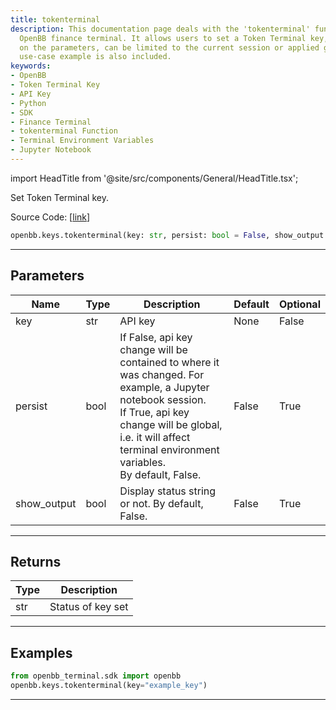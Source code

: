 ```yaml
---
title: tokenterminal
description: This documentation page deals with the 'tokenterminal' function of the
  OpenBB finance terminal. It allows users to set a Token Terminal key, which, depending
  on the parameters, can be limited to the current session or applied globally. A
  use-case example is also included.
keywords:
- OpenBB
- Token Terminal Key
- API Key
- Python
- SDK
- Finance Terminal
- tokenterminal Function
- Terminal Environment Variables
- Jupyter Notebook
---
```


import HeadTitle from '@site/src/components/General/HeadTitle.tsx';

<HeadTitle title="keys.tokenterminal - Reference | OpenBB SDK Docs" />

Set Token Terminal key.

Source Code: [[link](https://github.com/OpenBB-finance/OpenBBTerminal/tree/main/openbb_terminal/keys_model.py#L2483)]

```python
openbb.keys.tokenterminal(key: str, persist: bool = False, show_output: bool = False)
```

---

## Parameters

| Name | Type | Description | Default | Optional |
| ---- | ---- | ----------- | ------- | -------- |
| key | str | API key | None | False |
| persist | bool | If False, api key change will be contained to where it was changed. For example, a Jupyter notebook session.<br/>If True, api key change will be global, i.e. it will affect terminal environment variables.<br/>By default, False. | False | True |
| show_output | bool | Display status string or not. By default, False. | False | True |


---

## Returns

| Type | Description |
| ---- | ----------- |
| str | Status of key set |
---

## Examples

```python
from openbb_terminal.sdk import openbb
openbb.keys.tokenterminal(key="example_key")
```

---

